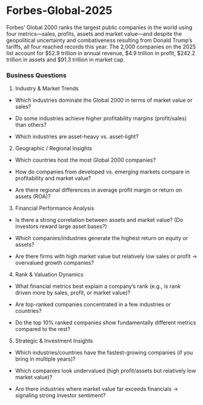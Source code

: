 # Forbes-Global-2025

Forbes’ Global 2000 ranks the largest public companies in the world using four metrics—sales, profits, assets and market value—and despite the geopolitical uncertainty and combativeness resulting from Donald Trump’s tariffs, all four reached records this year. The 2,000 companies on the 2025 list account for $52.9 trillion in annual revenue, $4.9 trillion in profit, $242.2 trillion in assets and $91.3 trillion in market cap.


### Business Questions


1. Industry & Market Trends

- Which industries dominate the Global 2000 in terms of market value or sales?

- Do some industries achieve higher profitability margins (profit/sales) than others?

- Which industries are asset-heavy vs. asset-light?

2. Geographic / Regional Insights

- Which countries host the most Global 2000 companies?

- How do companies from developed vs. emerging markets compare in profitability and market value?

- Are there regional differences in average profit margin or return on assets (ROA)?

3. Financial Performance Analysis

- Is there a strong correlation between assets and market value? (Do investors reward large asset bases?)

- Which companies/industries generate the highest return on equity or assets?

- Are there firms with high market value but relatively low sales or profit → overvalued growth companies?

4. Rank & Valuation Dynamics

- What financial metrics best explain a company’s rank (e.g., is rank driven more by sales, profit, or market value)?

- Are top-ranked companies concentrated in a few industries or countries?

- Do the top 10% ranked companies show fundamentally different metrics compared to the rest?

5. Strategic & Investment Insights

- Which industries/countries have the fastest-growing companies (if you bring in multiple years)?

- Which companies look undervalued (high profit/assets but relatively low market value)?

- Are there industries where market value far exceeds financials → signaling strong investor sentiment?